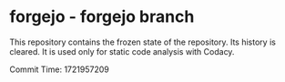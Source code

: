 # forgejo - forgejo branch

This repository contains the frozen state of the repository.
Its history is cleared. It is used only for static code
analysis with Codacy.

Commit Time: 1721957209